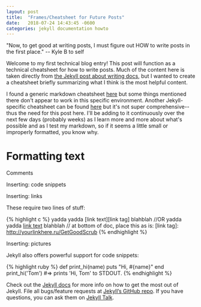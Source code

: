 ```yaml
---
layout: post
title:  "Frames/Cheatsheet for Future Posts"
date:   2018-07-24 14:43:45 -0600
categories: jekyll documentation howto
---
```


"Now, to get good at writing posts, I must figure out HOW to write posts in the first place." -- Kyle B to self

Welcome to my first technical blog entry! This post will function as a technical cheatsheet for how to write posts. Much of the content here is taken directly from [the Jekyll post about writing docs][jekyll-post-docs], but I wanted to create a cheatsheet briefly summarizing what I think is the most helpful content.

I found a generic markdown cheatsheet [here][cheatsheet] but some things mentioned there don't appear to work in this specific environment. Another Jekyll-specific cheatsheet can be found [here][cheatsheet2] but it's not super comprehensive-- thus the need for this post here. I'll be adding to it continuously over the next few days (probably weeks) as I learn more and more about what's possible and as I test my markdown, so if it seems a little small or improperly formatted, you know why. 

Formatting text
===============

Comments

Inserting: code snippets

Inserting: links

These require two lines of stuff:

{% highlight c %}
yadda yadda [link text][link tag] blahblah
//OR
yadda yadda [link text](link) blahblah
// at bottom of doc, place this as is:
[link tag]: http://yourlinkhere.ru/GetGoodScrub
{% endhighlight %}



Inserting: pictures



Jekyll also offers powerful support for code snippets:

{% highlight ruby %}
def print_hi(name)
  puts "Hi, #{name}"
end
print_hi('Tom')
#=> prints 'Hi, Tom' to STDOUT.
{% endhighlight %}

Check out the [Jekyll docs][jekyll-docs] for more info on how to get the most out of Jekyll. File all bugs/feature requests at [Jekyll’s GitHub repo][jekyll-gh]. If you have questions, you can ask them on [Jekyll Talk][jekyll-talk].

[jekyll-docs]: https://jekyllrb.com/docs/home
[jekyll-gh]:   https://github.com/jekyll/jekyll
[jekyll-talk]: https://talk.jekyllrb.com/
[jekyll-post-docs]: https://jekyllrb.com/docs/posts/
[cheatsheet]: https://github.com/adam-p/markdown-here/wiki/Markdown-Cheatsheet
[cheatsheet2]: https://gist.github.com/roachhd/779fa77e9b90fe945b0c
